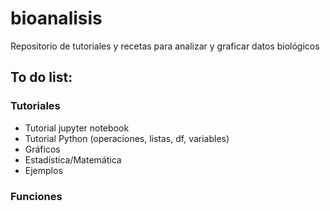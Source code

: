 # bioanalisis
Repositorio de tutoriales y recetas para analizar y graficar datos biológicos  


## To do list:  

### Tutoriales

- Tutorial jupyter notebook  
- Tutorial Python (operaciones, listas, df, variables)  
- Gráficos  
- Estadística/Matemática  
- Ejemplos

### Funciones
